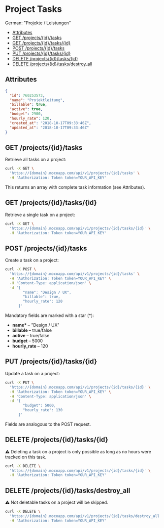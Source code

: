 # Project Tasks

German: "Projekte / Leistungen"

<!-- TOC -->

- [Attributes](#attributes)
- [GET /projects/{id}/tasks](#get-projectsidtasks)
- [GET /projects/{id}/tasks/{id}](#get-projectsidtasksid)
- [POST /projects/{id}/tasks](#post-projectsidtasks)
- [PUT /projects/{id}/tasks/{id}](#put-projectsidtasksid)
- [DELETE /projects/{id}/tasks/{id}](#delete-projectsidtasksid)
- [DELETE /projects/{id}/tasks/destroy_all](#delete-projectsidtasksdestroy_all)

<!-- /TOC -->

## Attributes

```json
{
  "id": 760253573,
  "name": "Projektleitung",
  "billable": true,
  "active": true,
  "budget": 2900,
  "hourly_rate": 120,
  "created_at": "2018-10-17T09:33:46Z",
  "updated_at": "2018-10-17T09:33:46Z"
}
```

## GET /projects/{id}/tasks

Retrieve all tasks on a project:

```bash
curl -X GET \
  'https://{domain}.mocoapp.com/api/v1/projects/{id}/tasks' \
  -H 'Authorization: Token token=YOUR_API_KEY'
```

This returns an array with complete task information (see Attributes).

## GET /projects/{id}/tasks/{id}

Retrieve a single task on a project:

```bash
curl -X GET \
  'https://{domain}.mocoapp.com/api/v1/projects/{id}/tasks/{id}' \
  -H 'Authorization: Token token=YOUR_API_KEY'
```

## POST /projects/{id}/tasks

Create a task on a project:

```bash
curl -X POST \
  'https://{domain}.mocoapp.com/api/v1/projects/{id}/tasks' \
  -H 'Authorization: Token token=YOUR_API_KEY' \
  -H 'Content-Type: application/json' \
  -d '{
        "name": "Design / UX",
        "billable": true,
        "hourly_rate": 120
      }'
```

Mandatory fields are marked with a star (\*):

- **name\*** – "Design / UX"
- **billable** – true/false
- **active** – true/false
- **budget** – 5000
- **hourly_rate** – 120

## PUT /projects/{id}/tasks/{id}

Update a task on a project:

```bash
curl -X PUT \
  'https://{domain}.mocoapp.com/api/v1/projects/{id}/tasks/{id}' \
  -H 'Authorization: Token token=YOUR_API_KEY' \
  -H 'Content-Type: application/json' \
  -d '{
        "budget": 5000,
        "hourly_rate": 130
      }'
```

Fields are analogous to the POST request.

## DELETE /projects/{id}/tasks/{id}

⚠ Deleting a task on a project is only possible as long as no hours were tracked on this task.

```bash
curl -X DELETE \
  'https://{domain}.mocoapp.com/api/v1/projects/{id}/tasks/{id}' \
  -H 'Authorization: Token token=YOUR_API_KEY'
```

## DELETE /projects/{id}/tasks/destroy_all

⚠ Not deletable tasks on a project will be skipped.

```bash
curl -X DELETE \
  'https://{domain}.mocoapp.com/api/v1/projects/{id}/tasks/destroy_all' \
  -H 'Authorization: Token token=YOUR_API_KEY'
```

